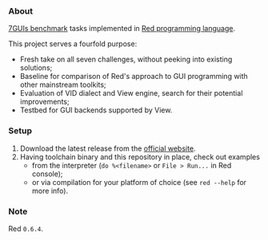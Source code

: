 ### About

[7GUIs benchmark](https://eugenkiss.github.io/7guis) tasks implemented in [Red programming language](https://www.red-lang.org).

This project serves a fourfold purpose:
* Fresh take on all seven challenges, without peeking into existing solutions;
* Baseline for comparison of Red's approach to GUI programming with other mainstream toolkits;
* Evaluation of VID dialect and View engine, search for their potential improvements;
* Testbed for GUI backends supported by View.

### Setup

1. Download the latest release from the [official website](https://www.red-lang.org/p/download.html).
1. Having toolchain binary and this repository in place, check out examples
	* from the interpreter (`do %<filename>` or `File > Run...` in Red console);
	* or via compilation for your platform of choice (see `red --help` for more info).

### Note

Red `0.6.4`.
